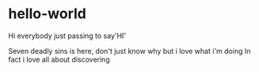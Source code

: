 # hello-world

Hi everybody just passing to say'HI'

Seven deadly sins is here, don't just know why but i love what i'm doing
In fact i love all about discovering

